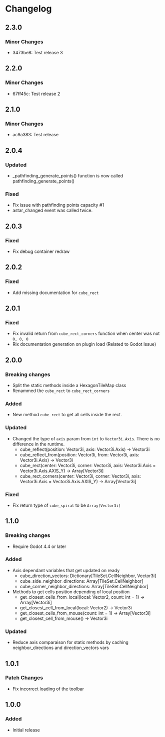# Changelog

## 2.3.0

### Minor Changes

- 3473be8: Test release 3

## 2.2.0

### Minor Changes

- 67ff45c: Test release 2

## 2.1.0

### Minor Changes

- ac9a383: Test release

## 2.0.4

### Updated

- \_pathfinding_generate_points() function is now called pathfinding_generate_points()

### Fixed

- Fix issue with pathfinding points capacity #1
- astar_changed event was called twice.

## 2.0.3

### Fixed

- Fix debug container redraw

## 2.0.2

### Fixed

- Add missing documentation for `cube_rect`

## 2.0.1

### Fixed

- Fix invalid return from `cube_rect_corners` function when center was not `0, 0, 0`
- Rix documentation generation on plugin load (Related to Godot Issue)

## 2.0.0

### Breaking changes

- Split the static methods inside a HexagonTileMap class
- Renammed the `cube_rect` to `cube_rect_corners`

### Added

- New method `cube_rect` to get all cells inside the rect.

### Updated

- Changed the type of `axis` param from `int` to `Vector3i.Axis`. There is no difference in the runtime.
  - cube_reflect(position: Vector3i, axis: Vector3i.Axis) -> Vector3i
  - cube_reflect_from(position: Vector3i, from: Vector3i, axis: Vector3i.Axis) -> Vector3i
  - cube_rect(center: Vector3i, corner: Vector3i, axis: Vector3i.Axis = Vector3i.Axis.AXIS_Y) -> Array[Vector3i]
  - cube_rect_corners(center: Vector3i, corner: Vector3i, axis: Vector3i.Axis = Vector3i.Axis.AXIS_Y) -> Array[Vector3i]

### Fixed

- Fix return type of `cube_spiral` to be `Array[Vector3i]`

## 1.1.0

### Breaking changes

- Require Godot 4.4 or later

### Added

- Axis dependant variables that get updated on ready
  - cube_direction_vectors: Dictionary[TileSet.CellNeighbor, Vector3i]
  - cube_side_neighbor_directions: Array[TileSet.CellNeighbor]
  - cube_corner_neighbor_directions: Array[TileSet.CellNeighbor]
- Methods to get cells position depending of local position
  - get_closest_cells_from_local(local: Vector2, count: int = 1) -> Array[Vector3i]
  - get_closest_cell_from_local(local: Vector2) -> Vector3i
  - get_closest_cells_from_mouse(count: int = 1) -> Array[Vector3i]
  - get_closest_cell_from_mouse() -> Vector3i

### Updated

- Reduce axis comparaison for static methods by caching neighbor_directions and direction_vectors vars

## 1.0.1

### Patch Changes

- Fix incorrect loading of the toolbar

## 1.0.0

### Added

- Initial release
